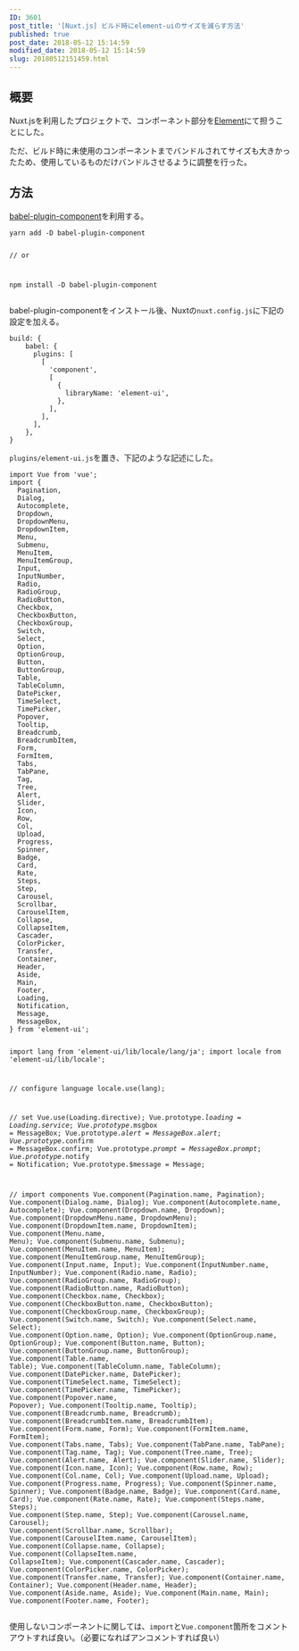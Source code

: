 ```yaml
---
ID: 3601
post_title: '[Nuxt.js] ビルド時にelement-uiのサイズを減らす方法'
published: true
post_date: 2018-05-12 15:14:59
modified_date: 2018-05-12 15:14:59
slug: 20180512151459.html
---
```

<h2>概要</h2>
<p>Nuxt.jsを利用したプロジェクトで、コンポーネント部分を<a href="https://element.eleme.io/#/en-US">Element</a>にて担うことにした。</p>
<p>ただ、ビルド時に未使用のコンポーネントまでバンドルされてサイズも大きかったため、使用しているものだけバンドルさせるように調整を行った。</p>
<p><!--more--></p>
<h2>方法</h2>
<p><a href="https://www.npmjs.com/package/babel-plugin-component">babel-plugin-component</a>を利用する。</p>
<pre><code>yarn add -D babel-plugin-component

// or

npm install -D babel-plugin-component
</code></pre>
<p>babel-plugin-componentをインストール後、Nuxtの<code>nuxt.config.js</code>に下記の設定を加える。</p>
<pre><code class="language-js">build: {
    babel: {
      plugins: [
        [
          'component',
          [
            {
              libraryName: 'element-ui',
            },
          ],
        ],
      ],
    },
}
</code></pre>
<p><code>plugins/element-ui.js</code>を置き、下記のような記述にした。</p>
<pre><code class="language-js">import Vue from 'vue';
import {
  Pagination,
  Dialog,
  Autocomplete,
  Dropdown,
  DropdownMenu,
  DropdownItem,
  Menu,
  Submenu,
  MenuItem,
  MenuItemGroup,
  Input,
  InputNumber,
  Radio,
  RadioGroup,
  RadioButton,
  Checkbox,
  CheckboxButton,
  CheckboxGroup,
  Switch,
  Select,
  Option,
  OptionGroup,
  Button,
  ButtonGroup,
  Table,
  TableColumn,
  DatePicker,
  TimeSelect,
  TimePicker,
  Popover,
  Tooltip,
  Breadcrumb,
  BreadcrumbItem,
  Form,
  FormItem,
  Tabs,
  TabPane,
  Tag,
  Tree,
  Alert,
  Slider,
  Icon,
  Row,
  Col,
  Upload,
  Progress,
  Spinner,
  Badge,
  Card,
  Rate,
  Steps,
  Step,
  Carousel,
  Scrollbar,
  CarouselItem,
  Collapse,
  CollapseItem,
  Cascader,
  ColorPicker,
  Transfer,
  Container,
  Header,
  Aside,
  Main,
  Footer,
  Loading,
  Notification,
  Message,
  MessageBox,
} from 'element-ui';

import lang from 'element-ui/lib/locale/lang/ja';
import locale from 'element-ui/lib/locale';

// configure language
locale.use(lang);

// set
Vue.use(Loading.directive);
Vue.prototype.$loading = Loading.service;
Vue.prototype.$msgbox = MessageBox;
Vue.prototype.$alert = MessageBox.alert;
Vue.prototype.$confirm = MessageBox.confirm;
Vue.prototype.$prompt = MessageBox.prompt;
Vue.prototype.$notify = Notification;
Vue.prototype.$message = Message;

// import components
Vue.component(Pagination.name, Pagination);
Vue.component(Dialog.name, Dialog);
Vue.component(Autocomplete.name, Autocomplete);
Vue.component(Dropdown.name, Dropdown);
Vue.component(DropdownMenu.name, DropdownMenu);
Vue.component(DropdownItem.name, DropdownItem);
Vue.component(Menu.name, Menu);
Vue.component(Submenu.name, Submenu);
Vue.component(MenuItem.name, MenuItem);
Vue.component(MenuItemGroup.name, MenuItemGroup);
Vue.component(Input.name, Input);
Vue.component(InputNumber.name, InputNumber);
Vue.component(Radio.name, Radio);
Vue.component(RadioGroup.name, RadioGroup);
Vue.component(RadioButton.name, RadioButton);
Vue.component(Checkbox.name, Checkbox);
Vue.component(CheckboxButton.name, CheckboxButton);
Vue.component(CheckboxGroup.name, CheckboxGroup);
Vue.component(Switch.name, Switch);
Vue.component(Select.name, Select);
Vue.component(Option.name, Option);
Vue.component(OptionGroup.name, OptionGroup);
Vue.component(Button.name, Button);
Vue.component(ButtonGroup.name, ButtonGroup);
Vue.component(Table.name, Table);
Vue.component(TableColumn.name, TableColumn);
Vue.component(DatePicker.name, DatePicker);
Vue.component(TimeSelect.name, TimeSelect);
Vue.component(TimePicker.name, TimePicker);
Vue.component(Popover.name, Popover);
Vue.component(Tooltip.name, Tooltip);
Vue.component(Breadcrumb.name, Breadcrumb);
Vue.component(BreadcrumbItem.name, BreadcrumbItem);
Vue.component(Form.name, Form);
Vue.component(FormItem.name, FormItem);
Vue.component(Tabs.name, Tabs);
Vue.component(TabPane.name, TabPane);
Vue.component(Tag.name, Tag);
Vue.component(Tree.name, Tree);
Vue.component(Alert.name, Alert);
Vue.component(Slider.name, Slider);
Vue.component(Icon.name, Icon);
Vue.component(Row.name, Row);
Vue.component(Col.name, Col);
Vue.component(Upload.name, Upload);
Vue.component(Progress.name, Progress);
Vue.component(Spinner.name, Spinner);
Vue.component(Badge.name, Badge);
Vue.component(Card.name, Card);
Vue.component(Rate.name, Rate);
Vue.component(Steps.name, Steps);
Vue.component(Step.name, Step);
Vue.component(Carousel.name, Carousel);
Vue.component(Scrollbar.name, Scrollbar);
Vue.component(CarouselItem.name, CarouselItem);
Vue.component(Collapse.name, Collapse);
Vue.component(CollapseItem.name, CollapseItem);
Vue.component(Cascader.name, Cascader);
Vue.component(ColorPicker.name, ColorPicker);
Vue.component(Transfer.name, Transfer);
Vue.component(Container.name, Container);
Vue.component(Header.name, Header);
Vue.component(Aside.name, Aside);
Vue.component(Main.name, Main);
Vue.component(Footer.name, Footer);
</code></pre>
<p>使用しないコンポーネントに関しては、<code>import</code>と<code>Vue.component</code>箇所をコメントアウトすれば良い。（必要になればアンコメントすれば良い）</p>